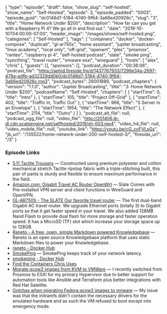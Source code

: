 {
  "type": "episode",
  "draft": false,
  "show_slug": "self-hosted",
  "show_name": "Self-Hosted",
  "episode": 3,
  "episode_padded": "0003",
  "episode_guid": "dc0148d7-5184-4740-9f64-3a66ed20926c",
  "slug": "3",
  "title": "Home Network Under $200",
  "description": "How far can you get with a Raspberry Pi 4? We go all in and find out.",
  "date": "2019-10-10T04:00:00-07:00",
  "header_image": "/images/shows/self-hosted.png",
  "categories": [
    "Self-Hosted"
  ],
  "tags": [
    "containers",
    "docker",
    "docker-compose",
    "duplicati",
    "gl-ar750s",
    "home assistant",
    "jupiter broadcasting",
    "linux academy",
    "local only",
    "off-grid",
    "openwrt",
    "plex",
    "proxmox",
    "ranteo",
    "raspberry pi 4",
    "self-hosted podcast",
    "slate",
    "smoke ping",
    "syncthing",
    "travel router",
    "vmware esxi",
    "wireguard"
  ],
  "hosts": [
    "alex",
    "chris"
  ],
  "guests": [],
  "sponsors": [],
  "podcast_duration": "00:36:06",
  "podcast_file": "https://aphid.fireside.fm/d/1437767933/7296e34a-2697-479a-adfb-ad32329dd0b0/dc0148d7-5184-4740-9f64-3a66ed20926c.mp3",
  "podcast_bytes": 26001886,
  "podcast_chapters": {
    "version": "1.1.0",
    "author": "Jupiter Broadcasting",
    "title": "3: Home Network Under $200",
    "podcastName": "Self-Hosted",
    "chapters": [
      {
        "startTime": 0,
        "title": "Intro"
      },
      {
        "startTime": 105,
        "title": "Project Off-Grid"
      },
      {
        "startTime": 402,
        "title": "Traffic In, Traffic Out"
      },
      {
        "startTime": 966,
        "title": "S Server in an Envelope"
      },
      {
        "startTime": 1954,
        "title": "The Network Effect"
      },
      {
        "startTime": 2114,
        "title": "Outro"
      }
    ]
  },
  "podcast_alt_file": null,
  "podcast_ogg_file": null,
  "video_file": "http://201406.jb-dl.cdn.scaleengine.net/selfhosted/2019/sh-003.mp4",
  "video_hd_file": null,
  "video_mobile_file": null,
  "youtube_link": "https://youtu.be/cG_coFVLsGs",
  "jb_url": "/135522/home-network-under-200-self-hosted-3/",
  "fireside_url": "/3"
}


### Episode Links

  * [5.11 Taclite Trousers](https://www.amazon.com/5-11-Taclite-Tactical-74273-36Wx32L/dp/B008776T76 "5.11 Taclite Trousers") — Constructed using premium polyester and cotton mechanical stretch Taclite ripstop fabric with a triple-stitching built, this pair of pants is sturdy and flexible to ensure maximum performance in the field.
  * [Amazon.com: Gigabit Travel AC Router OpenWrt](https://www.amazon.com/gp/product/B07GBXMBQF/ref=ppx_yo_dt_b_asin_title_o03_s00 "Amazon.com: Gigabit Travel AC Router OpenWrt") — Slate Comes with Pre-installed VPN server and client functions in WireGuard and OpenVPN.
  * [GL-AR750S - The SLATE Our favorite travel router](https://docs.gl-inet.com/en/3/hardware/ar750s/ "GL-AR750S - The SLATE Our favorite travel router") — The first dual-band Gigabit AC travel router. We upgrade Ethernet ports (totally 3) to Gigabit ports so that it get faster speed in your travel. We also added 128MB Nand Flash to provide dual flash for more storage and faster operation speed. It has a MicroSD (TF) slot which increase your storage space up to 128GB.
  * [Raneto - A free, open, simple Markdown powered Knowledgebase](http://raneto.com/ "Raneto - A free, open, simple Markdown powered Knowledgebase") — Raneto is an open source Knowledgebase platform that uses static Markdown files to power your Knowledgebase.
  * [raneto - Docker Hub](https://hub.docker.com/r/linuxserver/raneto "raneto - Docker Hub")
  * [SmokePing](https://oss.oetiker.ch/smokeping/ "SmokePing") — SmokePing keeps track of your network latency.
  * [smokeping - Docker Hub](https://hub.docker.com/r/linuxserver/smokeping "smokeping - Docker Hub")
  * [Find the Containers Chris Uses](https://fleet.linuxserver.io/ "Find the Containers Chris Uses")
  * [Migrate qcow2 images from KVM to VMWare](https://blog.ktz.me/migrate-qcow2-images-from-kvm-to-vmware/ "Migrate qcow2 images from KVM to VMWare") — I recently switched from Proxmox to ESXI for my primary Hypervisor due to better support for automation tools like Ansible and Terraform plus better integrations with Red Hat Satellite.
  * [Gotchas when migrating Fedora qcow2 images to vmware](https://blog.ktz.me/gotchas-when-migrating-fedora-qcow2-images-to-vmware/ "Gotchas when migrating Fedora qcow2 images to vmware") — My issue was that the initramfs didn't contain the necessary drivers for the emulated hardware and as such the VM refused to boot except into emergency mode.


